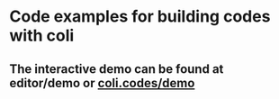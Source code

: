 # Code examples for building codes with coli

## The interactive demo can be found at editor/demo or [coli.codes/demo](https://coli.codes/demo)

